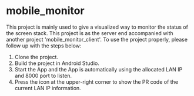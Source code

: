 # mobile_monitor

This project is mainly used to give a visualized way to monitor the status of the screen stack.
This project is as the server end accompanied with another project 'mobile_monitor_client'.
To use the project properly, please follow up with the steps below:
1. Clone the project.
2. Build the project in Android Studio.
3. Start the App and the App is automatically using the allocated LAN IP and 8000 port to listen.
4. Press the icon at the upper-right corner to show the PR code of the current LAN IP information.